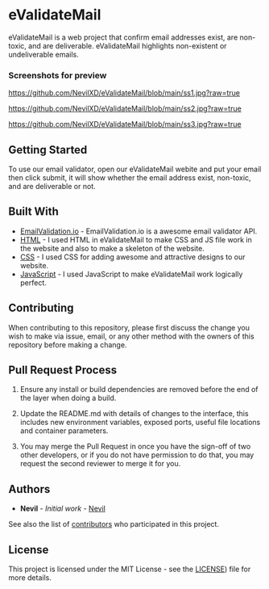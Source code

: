 # eValidateMail

eValidateMail is a web project that confirm email addresses exist, are non-toxic, and are deliverable. eValidateMail highlights non-existent or undeliverable emails.

### Screenshots for preview

https://github.com/NevilXD/eValidateMail/blob/main/ss1.jpg?raw=true

https://github.com/NevilXD/eValidateMail/blob/main/ss2.jpg?raw=true

https://github.com/NevilXD/eValidateMail/blob/main/ss3.jpg?raw=true

## Getting Started

To use our email validator, open our eValidateMail webite and put your email then click submit, it will show whether the email address exist, non-toxic, and are deliverable or not.

## Built With

* [EmailValidation.io](https://emailvalidation.io/) - EmailValidation.io is a awesome email validator API.
* [HTML](https://en.wikipedia.org/wiki/HTML) - I used HTML in eValidateMail to make CSS and JS file work in the website and also to make a skeleton of the website.
* [CSS](https://en.wikipedia.org/wiki/CSS) - I used CSS for adding awesome and attractive designs to our website.
* [JavaScript](https://en.wikipedia.org/wiki/JavaScript) - I used JavaScript to make eValidateMail work logically perfect.

## Contributing

When contributing to this repository, please first discuss the change you wish to make via issue, email, or any other method with the owners of this repository before making a change. 

## Pull Request Process

1. Ensure any install or build dependencies are removed before the end of the layer when doing a build.

2. Update the README.md with details of changes to the interface, this includes new environment variables, exposed ports, useful file locations and container parameters.

3. You may merge the Pull Request in once you have the sign-off of two other developers, or if you do not have permission to do that, you may request the second reviewer to merge it for you.

## Authors

* **Nevil** - *Initial work* - [Nevil](https://github.com/NevilXD)

See also the list of [contributors](https://github.com/NevilXD/eValidateMail/contributors) who participated in this project.

## License

This project is licensed under the MIT License - see the [LICENSE](https://github.com/NevilXD/eValidateMail/blob/9d233e7b6d750cabfdbffcfa5c58c101f5193562/LICENSE)) file for more details.
